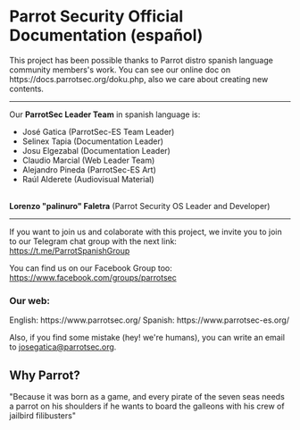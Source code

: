 <h1>Parrot Security Official Documentation (español)</h1>
This project has been possible thanks to Parrot distro spanish language community members's work.
You can see our online doc on https://docs.parrotsec.org/doku.php, also we care about creating new contents.

<hr>

Our <b>ParrotSec Leader Team</b>  in spanish language is:
- José Gatica (ParrotSec-ES Team Leader)
- Selinex Tapia (Documentation Leader)
- Josu Elgezabal (Documentation Leader)
- Claudio Marcial (Web Leader Team)
- Alejandro Pineda (ParrotSec-ES Art)
- Raúl Alderete (Audiovisual Material)
<br>
<b>Lorenzo "palinuro" Faletra</b> (Parrot Security OS Leader and Developer)

<hr>

If you want to join us and colaborate with this project, we invite you to join to our Telegram chat group with the next link: https://t.me/ParrotSpanishGroup

You can find us on our Facebook Group too: https://www.facebook.com/groups/parrotsec

<h3>Our web:</h3>
English: https://www.parrotsec.org/
Spanish: https://www.parrotsec-es.org/

Also, if you find some mistake (hey! we're humans), you can write an email to josegatica@parrotsec.org.

<h2>Why Parrot?</h2>

"Because it was born as a game, and every pirate of the seven seas needs a parrot on his shoulders if he wants to board the galleons with his crew of jailbird filibusters"
